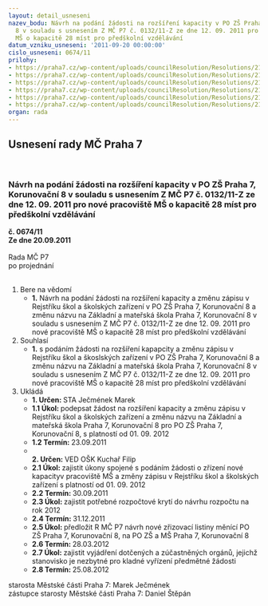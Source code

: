 ```yaml
---
layout: detail_usneseni
nazev_bodu: Návrh na podání žádosti na rozšíření kapacity v PO ZŠ Praha 7, Korunovační
  8 v souladu s usnesením Z MČ P7 č. 0132/11-Z ze dne 12. 09. 2011 pro nové pracoviště
  MŠ o kapacitě 28 míst pro předškolní vzdělávání
datum_vzniku_usneseni: '2011-09-20 00:00:00'
cislo_usneseni: 0674/11
prilohy:
- https://praha7.cz/wp-content/uploads/councilResolution/Resolutions/21351/44-11-dopis,_r._2012.doc
- https://praha7.cz/wp-content/uploads/councilResolution/Resolutions/21351/44-11-%c5%be%c3%a1dost.doc
- https://praha7.cz/wp-content/uploads/councilResolution/Resolutions/21351/44-11-priloha_a.doc
- https://praha7.cz/wp-content/uploads/councilResolution/Resolutions/21351/44-11-priloha_b.doc
- https://praha7.cz/wp-content/uploads/councilResolution/Resolutions/21351/44-11-usnesen%c3%ad_0132.11_z.doc
- https://praha7.cz/wp-content/uploads/councilResolution/Resolutions/21351/44-11-podklad_k_studii.doc
organ: rada
---
```

<div id="ucUsn_pList" class="usn">
	<span><h2>Usnesení rady MČ Praha 7 </h2>
<br></span><div class="standBody">
<span><h3>Návrh na podání žádosti na rozšíření kapacity v PO ZŠ Praha 7, Korunovační 8 v souladu s usnesením Z MČ P7 č. 0132/11-Z ze dne 12. 09. 2011 pro nové pracoviště MŠ o kapacitě 28 míst pro předškolní vzdělávání</h3></span><div class="center">
		<strong>č. 0674/11</strong><br>
	</div>
<div class="center">
		<strong>Ze dne 20.09.2011</strong><br><br>
	</div>Rada MČ P7<br> po projednání<br><br><ol>
<li>Bere na vědomí<ul><li>
<strong>1.</strong> Návrh na podání žádosti na rozšíření kapacity a změnu zápisu v Rejstříku škol a školských zařízení v PO ZŠ Praha 7, Korunovační 8 a změnu názvu na Základní a mateřská škola Praha 7, Korunovační 8 v souladu s usnesením Z MČ P7 č. 0132/11-Z ze dne 12. 09. 2011 pro nové pracoviště MŠ o kapacitě 28 míst pro předškolní vzdělávání</li></ul>
</li>
<li>Souhlasí<ul><li>
<strong>1.</strong> s podáním žádosti na rozšíření kapapcity a změnu zápisu v Rejstříku škol a škoslských zařízení v PO ZŠ Praha 7, Korunovační 8 a změnu názvu na Základní a mateřská škola Praha 7, Korunovační 8 v souladu s usnesením Z MČ P7 č. 0132/11-Z ze dne 12. 09. 2011 pro nové pracoviště MŠ o kapacitě 28 míst pro předškolní vzdělávání </li></ul>
</li>
<li>Ukládá<ul>
<li>
<strong>1. Určen: </strong>STA Ječmének Marek</li>
<li>
<strong>1.1 Úkol: </strong>podepsat žádost na rozšíření kapacity a změnu zápisu v Rejstříku škol a školských zařízení  a změnu názvu na Základní a mateřská škola Praha 7, Korunovační 8  pro PO ZŠ Praha 7, Korunovační 8, s platností od 01. 09. 2012</li>
<li>
<strong>1.2 Termín: </strong>23.09.2011</li>
<li>
<strong><br>2. Určen: </strong>VED OŠK Kuchař Filip</li>
<li>
<strong>2.1 Úkol: </strong>zajistit úkony spojené s podáním žádosti o zřízení nové kapacityv pracoviště MŠ a změny zápisu v Rejstříku škol a školských zařízení s platností od 01. 09. 2012</li>
<li>
<strong>2.2 Termín: </strong>30.09.2011</li>
<li>
<strong>2.3 Úkol: </strong>zajistit potřebné rozpočtové krytí do návrhu rozpočtu na rok 2012</li>
<li>
<strong>2.4 Termín: </strong>31.12.2011</li>
<li>
<strong>2.5 Úkol: </strong>předložit R MČ P7 návrh nové zřizovací listiny měnící PO ZŠ Praha 7, Korunovační 8, na PO ZŠ a MŠ Praha 7, Korunovační 8 </li>
<li>
<strong>2.6 Termín: </strong>28.03.2012</li>
<li>
<strong>2.7 Úkol: </strong>zajistit vyjádření dotčených a zúčastněných orgánů, jejichž stanovisko je nezbytné pro kladné vyřízení předmětné žádosti</li>
<li>
<strong>2.8 Termín: </strong>25.08.2012</li>
</ul>
</li>
</ol>starosta Městské části Praha 7: Marek Ječmének<br>zástupce starosty Městské části Praha 7: Daniel Štěpán 
</div>
</div>